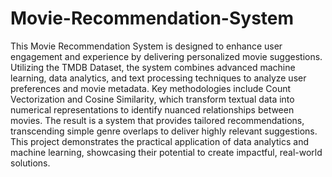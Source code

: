 # Movie-Recommendation-System
This Movie Recommendation System is designed to enhance user engagement and experience by delivering personalized movie suggestions. Utilizing the TMDB Dataset, the system combines advanced machine learning, data analytics, and text processing techniques to analyze user preferences and movie metadata. Key methodologies include Count Vectorization and Cosine Similarity, which transform textual data into numerical representations to identify nuanced relationships between movies. The result is a system that provides tailored recommendations, transcending simple genre overlaps to deliver highly relevant suggestions. This project demonstrates the practical application of data analytics and machine learning, showcasing their potential to create impactful, real-world solutions.
